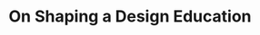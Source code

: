 ---
categories: writing
layout: writing

title: On Shaping a Design Education

original_source: Viget
original_link: https://www.viget.com/articles/on-shaping-a-design-education/

---